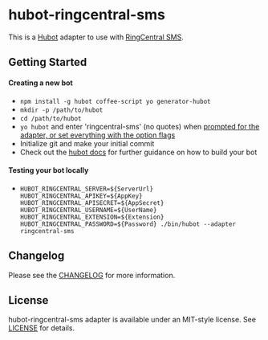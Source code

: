 # hubot-ringcentral-sms

This is a [Hubot](http://hubot.github.com/) adapter to use with [RingCentral SMS](https://www.ringcentral.com).

## Getting Started

#### Creating a new bot

- `npm install -g hubot coffee-script yo generator-hubot`
- `mkdir -p /path/to/hubot`
- `cd /path/to/hubot`
- `yo hubot` and enter 'ringcentral-sms' (no quotes) when [prompted for the adapter, or set everything with the option flags](https://hubot.github.com/docs/)
- Initialize git and make your initial commit
- Check out the [hubot docs](https://github.com/github/hubot/tree/master/docs) for further guidance on how to build your bot

#### Testing your bot locally

- `HUBOT_RINGCENTRAL_SERVER=${ServerUrl} HUBOT_RINGCENTRAL_APIKEY=${AppKey} HUBOT_RINGCENTRAL_APISECRET=${AppSecret} HUBOT_RINGCENTRAL_USERNAME=${UserName} HUBOT_RINGCENTRAL_EXTENSION=${Extension} HUBOT_RINGCENTRAL_PASSWORD=${Password} ./bin/hubot --adapter ringcentral-sms`

## Changelog

Please see the [CHANGELOG](CHANGELOG) for more information.

## License

hubot-ringcentral-sms adapter is available under an MIT-style license. See [LICENSE](LICENSE) for details.
